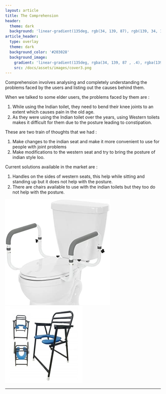 ```yaml
---
layout: article
title: The Comprehension
header:
  theme: dark
  background: 'linear-gradient(135deg, rgb(34, 139, 87), rgb(139, 34, 139))'
article_header:
  type: overlay
  theme: dark
  background_color: '#203028'
  background_image:
    gradient: 'linear-gradient(135deg, rgba(34, 139, 87 , .4), rgba(139, 34, 139, .4))'
    src: /docs/assets/images/cover3.png
---
```


Comprehension involves analysing and completely understanding the problems faced by the users and listing out the causes behind them.

When we talked to some elder users, the problems faced by them are :
1. While using the Indian toilet, they need to bend their knee joints to an extent which causes pain in the old age.
2. As they were using the Indian toilet over the years, using Western toilets makes it difficult for them due to the posture leading to constipation.

These are two train of thoughts that we had :
1. Make changes to the indian seat and make it more convenient to use for people with joint problems
2. Make modifications to the western seat and try to bring the posture of indian style loo.

Current solutions available in the market are :
1. Handles on the sides of western seats, this help while sitting and standing up but it does not help with the posture.
2. There are chairs available to use with the indian toilets but they too do not help with the posture.

<img class="image image--lg" src="https://github.com/AayushKadam/Design-and-Innovation/blob/master/docs/assets/images/image1.png?raw=1"/>                      <img class="image image--lg" src="https://github.com/AayushKadam/Design-and-Innovation/blob/master/docs/assets/images/image2.png?raw=1"/>

<!--more-->

---



